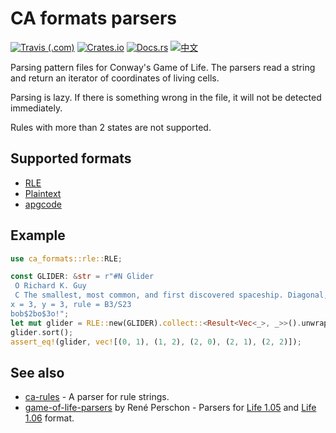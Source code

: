 # CA formats parsers

[![Travis (.com)](https://img.shields.io/travis/com/AlephAlpha/ca-formats)](https://travis-ci.com/AlephAlpha/ca-formats) [![Crates.io](https://img.shields.io/crates/v/ca-formats)](https://crates.io/crates/ca-formats) [![Docs.rs](https://docs.rs/ca-formats/badge.svg)](https://docs.rs/ca-formats/) [![中文](https://img.shields.io/badge/readme-%E4%B8%AD%E6%96%87-brightgreen)](README.md)

Parsing pattern files for Conway's Game of Life. The parsers read a string and return an iterator of coordinates of living cells.

Parsing is lazy. If there is something wrong in the file, it will not be detected immediately.

Rules with more than 2 states are not supported.

## Supported formats

- [RLE](https://www.conwaylife.com/wiki/Run_Length_Encoded)
- [Plaintext](https://www.conwaylife.com/wiki/Plaintext)
- [apgcode](https://www.conwaylife.com/wiki/Apgcode)

## Example

```rust
use ca_formats::rle::RLE;

const GLIDER: &str = r"#N Glider
 O Richard K. Guy
 C The smallest, most common, and first discovered spaceship. Diagonal, has period 4 and speed c/ C www.conwaylife.com/wiki/index.php?title=Glider
x = 3, y = 3, rule = B3/S23
bob$2bo$3o!";
let mut glider = RLE::new(GLIDER).collect::<Result<Vec<_>, _>>().unwrap();
glider.sort();
assert_eq!(glider, vec![(0, 1), (1, 2), (2, 0), (2, 1), (2, 2)]);
```

## See also

- [ca-rules](https://crates.io/crates/ca-rules) - A parser for rule strings.
- [game-of-life-parsers](https://crates.io/crates/game-of-life-parsers)
    by René Perschon - Parsers for [Life 1.05](https://www.conwaylife.com/wiki/Life_1.05)
    and [Life 1.06](https://www.conwaylife.com/wiki/Life_1.06) format.

